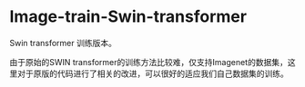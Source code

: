 # Image-train-Swin-transformer

Swin transformer 训练版本。

由于原始的SWIN transformer的训练方法比较难，仅支持Imagenet的数据集，这里对于原版的代码进行了相关的改进，可以很好的适应我们自己数据集的训练。

